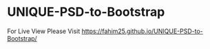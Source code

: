 # UNIQUE-PSD-to-Bootstrap
For Live View Please Visit 
https://fahim25.github.io/UNIQUE-PSD-to-Bootstrap/

